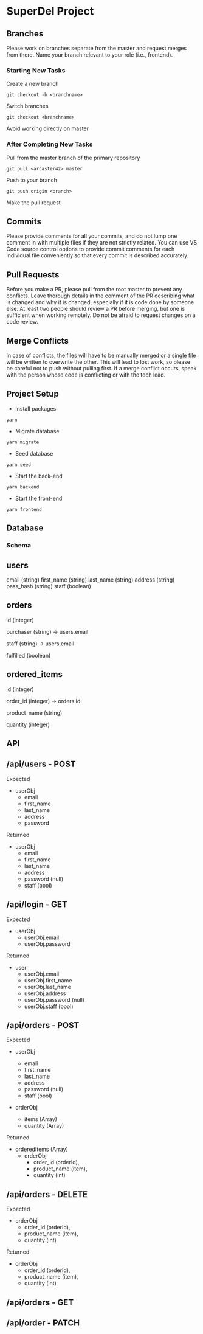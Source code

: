 # SuperDel Project

## Branches

Please work on branches separate from the master and request merges from there. Name your branch relevant to your role (i.e., frontend).

### Starting New Tasks

Create a new branch
```
git checkout -b <branchname>
```
Switch branches
```
git checkout <branchname>
```
Avoid working directly on master

### After Completing New Tasks

Pull from the master branch of the primary repository
```
git pull <arcaster42> master
```
Push to your branch
```
git push origin <branch>
```
Make the pull request

## Commits

Please provide comments for all your commits, and do not lump one comment in with multiple files if they are not strictly related. You can use VS Code source control options to provide commit comments for each individual file conveniently so that every commit is described accurately.

## Pull Requests

Before you make a PR, please pull from the root master to prevent any conflicts. Leave thorough details in the comment of the PR describing what is changed and why it is changed, especially if it is code done by someone else. At least two people should review a PR before merging, but one is sufficient when working remotely. Do not be afraid to request changes on a code review.

## Merge Conflicts

In case of conflicts, the files will have to be manually merged or a single file will be written to overwrite the other. This will lead to lost work, so please be careful not to push without pulling first. If a merge conflict occurs, speak with the person whose code is conflicting or with the tech lead.

## Project Setup

- Install packages
```
yarn 
```
- Migrate database
```
yarn migrate
```
- Seed database
```
yarn seed
```
- Start the back-end
```
yarn backend
```
- Start the front-end
```
yarn frontend
```

## Database

### Schema

users
-----
email (string)
first_name (string)
last_name (string)
address (string)
pass_hash (string)
staff (boolean)

orders
------
id (integer)

purchaser (string) -> users.email

staff (string) -> users.email

fulfilled (boolean)

ordered_items
-------------
id (integer)

order_id (integer) -> orders.id

product_name (string)

quantity (integer)

## API

/api/users - POST
-----------------
Expected
- userObj
    - email
    - first_name
    - last_name
    - address
    - password

Returned
- userObj
    - email
    - first_name
    - last_name
    - address
    - password (null)
    - staff (bool)

/api/login - GET
----------------
Expected
- userObj 
    - userObj.email 
    - userObj.password

Returned
- user
    - userObj.email 
    - userObj.first_name 
    - userObj.last_name 
    - userObj.address
    - userObj.password (null)
    - userObj.staff (bool)

/api/orders - POST
-----------------
Expected
- userObj
    - email
    - first_name
    - last_name
    - address
    - password (null)
    - staff (bool)

- orderObj
    - items (Array)
    - quantity (Array)

Returned
- orderedItems (Array)
    - orderObj
        - order_id (orderId),
        - product_name (item),
        - quantity (int)

/api/orders - DELETE
-----------------
Expected
- orderObj
    - order_id (orderId),
    - product_name (item),
    - quantity (int)

Returned'
- orderObj
    - order_id (orderId),
    - product_name (item),
    - quantity (int)

/api/orders - GET
-----------------

/api/order - PATCH
-----------------
     